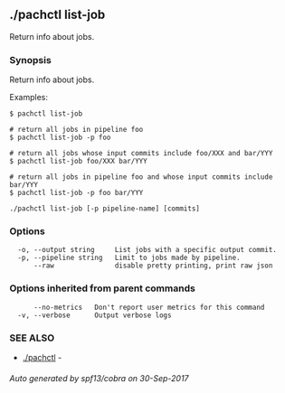 ## ./pachctl list-job

Return info about jobs.

### Synopsis


Return info about jobs.

Examples:

```sh# return all jobs
$ pachctl list-job

# return all jobs in pipeline foo
$ pachctl list-job -p foo

# return all jobs whose input commits include foo/XXX and bar/YYY
$ pachctl list-job foo/XXX bar/YYY

# return all jobs in pipeline foo and whose input commits include bar/YYY
$ pachctl list-job -p foo bar/YYY
```

```
./pachctl list-job [-p pipeline-name] [commits]
```

### Options

```
  -o, --output string     List jobs with a specific output commit.
  -p, --pipeline string   Limit to jobs made by pipeline.
      --raw               disable pretty printing, print raw json
```

### Options inherited from parent commands

```
      --no-metrics   Don't report user metrics for this command
  -v, --verbose      Output verbose logs
```

### SEE ALSO
* [./pachctl](./pachctl.md)	 - 

###### Auto generated by spf13/cobra on 30-Sep-2017
